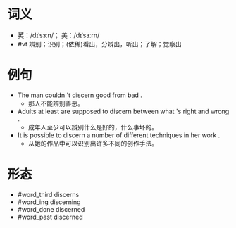 # 词义
- 英：/dɪˈsɜːn/； 美：/dɪˈsɜːrn/
- #vt 辨别；识别；(依稀)看出，分辨出，听出；了解；觉察出
# 例句
- The man couldn 't discern good from bad .
	- 那人不能辨别善恶。
- Adults at least are supposed to discern between what 's right and wrong .
	- 成年人至少可以辨别什么是好的，什么事坏的。
- It is possible to discern a number of different techniques in her work .
	- 从她的作品中可以识别出许多不同的创作手法。
# 形态
- #word_third discerns
- #word_ing discerning
- #word_done discerned
- #word_past discerned

